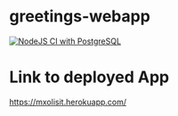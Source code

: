 # greetings-webapp

[![NodeJS CI with PostgreSQL](https://github.com/Mxolisi-Tshezi/greetings-webapp/actions/workflows/node.js.yml/badge.svg)](https://github.com/Mxolisi-Tshezi/greetings-webapp/actions/workflows/node.js.yml)


# Link to deployed App

https://mxolisit.herokuapp.com/
